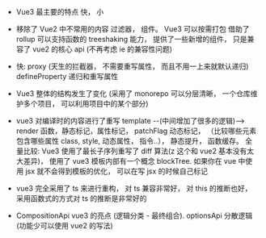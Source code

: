 - Vue3 最主要的特点 快， 小
- 移除了 Vue2 中不常用的内容 过滤器， 组件。 Vue3 可以按需打包 借助了 rollup 可以支持函数的 treeshaking 能力， 提供了一些新增的组件， 只是兼容了 vue2 的核心 api (不再考虑 ie 的兼容性问题)

- 快: proxy (天生的拦截器， 不需要重写属性， 而且不用一上来就默认递归) defineProperty 递归和重写属性

- Vue3 整体的结构发生了变化 (采用了 monorepo 可以分层清晰， 一个仓库维护多个项目， 可以利用项目中的某个部分)

- vue3 对编译时的内容进行了重写 template --(中间增加了很多的逻辑)--> render 函数，静态标记，属性标记， patchFlag 动态标记， （比较哪些元素包含哪些属性 class, style, 动态属性， 指令..）， 静态提升， 函数缓存。 全量比较: Vue3 使用了最长子序列重写了 diff 算法(z 这个和 vue2 基本没有太大差异)， 使用了 vue3 模板内部有一个概念 blockTree. 如果你在 vue 中使用 jsx 就不会得到模板的优化， 可以在写 jsx 的时候自己标记

- vue3 完全采用了 ts 来进行重构， 对 ts 兼容非常好， 对 this 的推断也好， 采用函数式的方式对 ts 的推断是非常好的
- CompositionApi vue3 的亮点 (逻辑分类 - 最终组合). optionsApi 分散逻辑(功能少可以使用 vue2 的写法)
